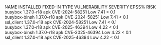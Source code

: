 NAME           INSTALLED   FIXED-IN  TYPE  VULNERABILITY   SEVERITY  EPSS%  RISK  
busybox        1.37.0-r18            apk   CVE-2024-58251  Low        7.41  < 0.1  
busybox-binsh  1.37.0-r18            apk   CVE-2024-58251  Low        7.41  < 0.1  
ssl_client     1.37.0-r18            apk   CVE-2024-58251  Low        7.41  < 0.1  
busybox        1.37.0-r18            apk   CVE-2025-46394  Low        4.22  < 0.1  
busybox-binsh  1.37.0-r18            apk   CVE-2025-46394  Low        4.22  < 0.1  
ssl_client     1.37.0-r18            apk   CVE-2025-46394  Low        4.22  < 0.1
